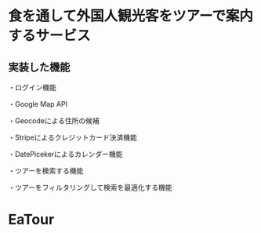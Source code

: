 # 食を通して外国人観光客をツアーで案内するサービス

## 実装した機能


・ログイン機能

・Google Map API

・Geocodeによる住所の候補


・Stripeによるクレジットカード決済機能


・DatePicekerによるカレンダー機能


・ツアーを検索する機能


・ツアーをフィルタリングして検索を最適化する機能

# EaTour
